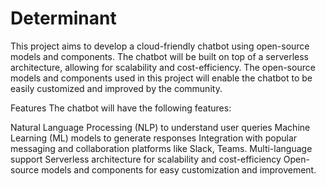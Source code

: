 # Determinant
This project aims to develop a cloud-friendly chatbot using open-source models and components. The chatbot will be built on top of a serverless architecture, allowing for scalability and cost-efficiency. The open-source models and components used in this project will enable the chatbot to be easily customized and improved by the community.

Features
The chatbot will have the following features:

Natural Language Processing (NLP) to understand user queries
Machine Learning (ML) models to generate responses
Integration with popular messaging and collaboration platforms like Slack, Teams.
Multi-language support
Serverless architecture for scalability and cost-efficiency
Open-source models and components for easy customization and improvement.

